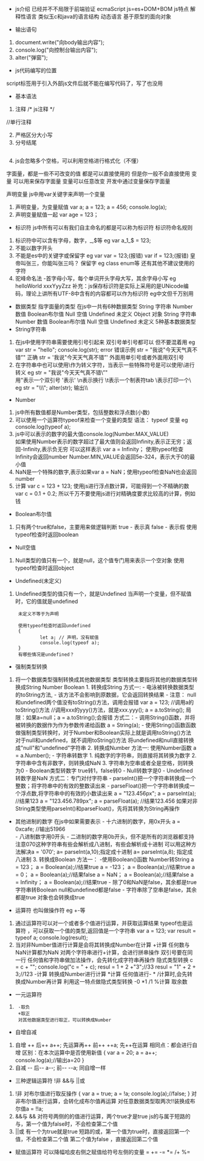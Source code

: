 - js介绍
已经并不不局限于前端验证
ecmaScript
js=es+DOM+BOM
js特点 解释性语言  类似玉c和java的语言结构
动态语言 基于原型的面向对象


- 输出语句
1. document.write("向body输出内容");
2. console.log("向控制台输出内容");
3. alter("弹窗");

- js代码编写的位置
<!-- 1. 写到标签的onclick属性中 -->
<!-- 2. 将js代码写在超链接的href属性中 -->
<!-- 3. 将js代码写在script标签中 -->
<!-- 4. 将js代码编写在外部js文件中，进行引入 -->
<script type="text/javascript" src="js/script.js"></script>
script标签用于引入外部js文件后就不能在编写代码了，写了也没用


- 基本语法
1. 注释
/*
js注释 
*/

//单行注释

2. 严格区分大小写
3. 分号结尾
```不写分号会消耗系统资源，系统会加错分号
```
4. js会忽略多个空格，可以利用空格进行格式化（不懂）


字面量，都是一些不可改变的值   都是可以直接使用的    但是你一般不会直接使用
变量 可以用来保存字面量 变量可以任意改变  开发中通过变量保存字面量




声明变量 
js中用var关键字来声明一个变量
1. 声明变量，为变量赋值   var a; a = 123; a = 456; console.log(a);
2. 声明变量赋值一起  var age = 123；




- 标识符
js中所有可以有我们自主命名的都是可以称为标识符
标识符命名规则
1. 标识符中可以含有字母，数字，_,$等 eg    var a_1_$ = 123;
2. 不能以数字开头
3. 不能是es中的关键字或保留字  eg    var var = 123;(报错)  var if = 123;(报错)  皇帝叫张三，你能叫张三吗？
        保留字   eg   class enum等              还有其他不建议使用的字符
4. 驼峰命名法    -首字母小写，每个单词开头字母大写，其余字母小写  eg  helloWorld   xxxYyyZzz
补充：js保存标识符是实际上采用的是UNicode编码，理论上讲所有UTF-8中含有的内容都可以作为标识符 eg中文但千万别用


- 数据类型 指字面量的类型
在js中一共有6种数据类型
        String 字符串
        Number 数值
        Boolean布尔值
        Null 空值
        Undefined 未定义
        Object 对象
    String 字符串 Number 数值  Boolean布尔值 Null 空值 Undefined 未定义 5种基本数据类型
- String字符串
1. 在js中使用字符串需要使用引号引起来   双引号单引号都可以 但不要混着用
    eg  var str = "hello"; console.log(str);
    error 错误示例   str = "我说"今天天气真不错”"
          正确  str = '我说"今天天气真不错”'    外面用单引号或者外面用双引号
2. 在字符串中也可以使用\作为转义字符，当表示一些特殊符号是可以使用\进行转义
        eg str = "我说\"今天天气真不错\”"   
         用\"表示一个双引号
         \'表示'
         \n表示换行
         \t表示一个制表符tab
         \\表示打印一个\   eg   str = "\\\\\\";    alter(str);     输出\\\


- Number
1. js中所有数值都是Number类型，包括整数和浮点数(小数)
2. 可以使用一个运算符typeof来检查一个变量的类型
        语法： typeof 变量
        eg console.log(typeof a);
3. js中可以表示的数字的最大值console.log(Number.MAX_VALUE)   
        如果使用Number表示的数字超过了最大值则会返回Infinity,表示正无穷；返回-Infinity,表示负无穷
        可以这样表示 var a = Infinity；
        使用typeof检查Infinity会返回number
        Number.MIN_VALUE会返回5e-324，表示大于0的最小值
4. NaN是一个特殊的数字,表示如果var a = NaN；使用typeof检查NaN也会返回number
5. 计算 var c = 123 + 123;
        使用js进行浮点数计算，可能得到一个不精确的数 var c = 0.1 + 0.2;
        所以千万不要使用js进行对精确度要求比较高的计算，例如钱


- Boolean布尔值
1. 只有两个true和false，主要用来做逻辑判断
    true - 表示真
    false - 表示假
    使用typeof检查时返回boolean
    <!-- 如何判断一个值是true还是false？ -->

- Null空值
1. Null类型的值只有一个，就是null，这个值专门用来表示一个空对象
        使用typeof检查时返回object


- Undefined(未定义)
1. Undefined类型的值只有一个，就是Undefined
        当声明一个变量，但不赋值时，它的值就是undefined
        
        未定义不等于为声明
        
        使用typeof检查时返回undefined
        {
                let a; // 声明，没有赋值
                console.log(typeof a);
        }
        有哪些情况是undefined？

- 强制类型转换
1. 将一个数据类型强制转换成其他数据类型
        类型转换主要指将其他的数据类型转换成String Number Boolean
                1. 转换成String
                方式一: - 电泳被转换数据类型的toString方法,
                        - 该方法不会影响到原数据，它会返回转换结果
                        - 注意： null和undefined两个值没有toString()方法，调用会报错
                        var a = 123;
                        //调用a的toString()方法
                        //调用xxx的yyy()方法，就是xxx.yyy();
                        a = a.toString();
                        局限：如果a=null；a = a.toString();会报错
                方式二：- 调用String()函数，并将被转换的数据作为作为参数传递给函数
                        a = String(a);
                        - 使用String()函数函数做强制类型转换时，对于Number和Boolean实际上就是调用toString()方法
                        对于null和undefined，就不调用toString()方法
                        将undefined和null直接转换成"null"和"undefined"字符串
                2. 转换成Number
                方法一: 使用Number函数    a = a.Number();
                                - 字符串转数字
                                1. 纯数字的字符串，则直接将其转换为数字
                                2. 字符串中含有非数字，则转换成NaN
                                3. 字符串为空串或者全是空格，则转换为0
                                - Boolean类型转数字 true转1，false转0
                                - Null转数字是0
                                - Undefined转数字是NaN
                方式二：专门对付字符串
                                - parseInt()把一个字符串转换成一个整数；将字符串中的有效的整数读出来
                                - parseFloat()把一个字符串转换成一个浮点数,将字符串中的有效的小数读出来
                                a = "123.456px"; a = parseInt(a);  //结果123 
                                a = "123.456.789px"; a = parseFloat(a);  //结果123.456
                                如果对非String类型使用parseInt()和parseFloat()，先将其转换为String再操作


- 其他进制的数字
在js中如果需要表示        - 十六进制的数字，用0x开头   a = 0xcafe;   //输出51966   
                        - 八进制数字用0开头
                        - 二进制的数字用0b开头，但不是所有的浏览器都支持
                        注意070这种字符串有些会解析成八进制，有些会解析成十进制
                        可以用这种方法解决a = '070';  a= parseInt(a,10);指定成十进制
                                                     a= parseInt(a,8); 指定成八进制
                3. 转换成Boolean
                方法一： -使用Boolean()函数
                        Number转String
                        a = 123； a = Boolean(a);//结果true
                        a = -123； a = Boolean(a);//结果true
                        a = 0； a = Boolean(a);//结果false
                        a = NaN； a = Boolean(a);//结果false
                        a = Infinity； a = Boolean(a);//结果true
                        - 除了0和NaN是false，其余都是true
                        字符串转Boolean
                        null和undefined都是false
                        - 字符串除了空串是false，其余都是true
                        对象也会转换成true


- 运算符 也叫做操作符 eg +-等
1. 通过运算符可以对一个或者多个值进行运算，并获取运算结果
        typeof也是运算符  ，可以获取一个值的类型,返回值是一个字符串
        var a = 123;    var result = typeof a;  console.log(result);
2. 当对非Number值进行计算是会将其转换成Number在计算
        +计算
                任何数与NaN计算都为NaN
                对两个字符串进行+计算，会进行拼串操作
                双引号要在同一行
                任何值和字符串做加法操作，会先转化成字符串再操作
                隐式类型转换 c = c + "";
                console.log("c = " + c);
                resul = 1 + 2 +"3";//33
                resul = "1" + 2 + 3;//123
        -计算
                转换成Number进行计算
        *计算
                任何值进行- * /计算时,会先转换成Number再计算
                        利用这一特点做隐式类型转换 -0 *1  /1
        %计算   取余数


- 一元运算符
1.      -取负
        +取正
        对其他数据类型进行取正，可以转换成Number


- 自增自减
1. 自增 ++
        后++    a++;    先运算再++
        前++    ++a;    先++在运算
        相同点：都会进行自增
        区别：在本次运算中是否使用新值
        {
                var a = 20;
                a = a++;
                console.log(a);//输出a=20
        }
2. 自减 --
        后--    a--;
        前--    --a;
        同自增一样


- 三种逻辑运算符        !非     &&与    ||或
1. !非
        对布尔值进行取反操作
       {
               var a = true;
               a = !a;
               console.log(a);//false;
       } 
       对非布尔值进行运算，会转化成布尔值再运算
       对任意数据类型取两次!!装换成布尔值a = !!a;
2. &&与
        && 对符号两侧的的值进行运算，两个true才是true
        js的与属于短路的与，第一个值为false时，不会检查第二个值
3. ||或
        有一个为true就是true
        短路的或，第一个值为true时，直接返回第一个值，不会检查第二个值
                 第二个值为false ，直接返回第二个值



- 赋值运算符
        可以降幅哈皮右侧之赋值给符号左侧的变量
        =       +=      -=      *=      /+     %=

